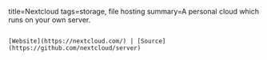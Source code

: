 title=Nextcloud
tags=storage, file hosting
summary=A personal cloud which runs on your own server.
~~~~~~

[Website](https://nextcloud.com/) | [Source](https://github.com/nextcloud/server)

